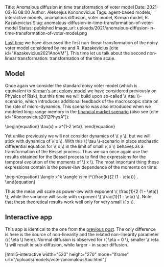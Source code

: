 Title: Anomalous diffusion in time transformation of voter model
Date: 2021-03-16 08:00
Author: Aleksejus Kononovicius
Tags: agent-based models, interactive models, anomalous diffusion, voter model, Kirman model, R. Kazakevicius
Slug: anomalous-diffusion-in-time-transformation-of-voter-model
Status: published
Image_url: uploads/2021/anomalous-diffusion-in-time-transformation-of-voter-model.png

[Last time]({filename}/articles/2021/anomalous-diffusion-in-time-transformation-of-voter-model.md)
we have discussed the first non-linear transformation of the noisy voter model
considered by me and R. Kazakevicius [cite id="Kazakevicius2021AnoVM"]. This
time let us talk about the second non-linear transformation: transformation
of the time scale.<!--more-->

## Model

Once again we consider the standard noisy voter model (which is equivalent to
[Kirman's ant colony model]({filename}/articles/2010/kirman-ants.md) we have
considered previously on Physics of Risk), but this time we will build upon
so-called \\\( \tau \\\)-scenario, which introduces additional feedback of
the macroscopic state on the rate of micro-dynamics. This scenario was also
introduced when we modeled long-range memory in the 
[financial market scenario]({filename}/articles/2011/agent-based-herding-model-financial-markets.md)
(also see [cite id="Kononovicius2012PhysA"]):

\begin{equation}
    \tau(x) = x^{1-2 \eta}.
\end{equation}

Yet unlike previously we will not consider dynamics of \\\( y \\\), but we
will stick with dynamics of \\\( x \\\). With this \\\( \tau \\\)-scenario
in place stochastic differential equation for \\\( x \\\) in the limit of
small \\\( x \\\) behaves as a transformation of the Bessel process. Thus
we can once again use the results obtained for the Bessel process to find
the expressions for the temporal evolution of the moments of \\\( x \\\).
The most important thing these expressions contain is the power-law dependence
of the moments on time:

\begin{equation}
    \langle x^k \rangle \sim t^{\frac{k}{2 (1 - \eta)}} .
\end{equation}

Thus the mean will scale as power-law with exponent \\\( \frac{1}{2 (1 - \eta)} \\\),
while the variance will scale with exponent \\\( \frac{1}{1 - \eta} \\\). Note
that these theoretical results work well only for very small \\\( x \\\).

## Interactive app

This app is identical to the one from the
[previous post]({filename}/articles/2021/anomalous-diffusion-in-time-transformation-of-voter-model.md). The only difference is here is the source of non-linearity
and the related non-linearity parameter (\\\( \eta \\\) here). Normal diffusion
is observed for \\\( \eta = 0 \\\), smaller \\\( \eta \\\) will result in
sub-diffusion, while larger - in super diffusion.

[html5-interactive width="520" height="270" mode="iframe"
url="/uploads/models/voter/anomalous/tau.html"]


